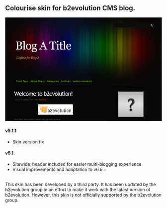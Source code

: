 ## Colourise skin for b2evolution CMS blog.

<img src="colourise_skinshot.png"/>

#### v5.1.1

- Skin version fix

#### v5.1.

- Sitewide_header included for easier multi-blogging experience
- Visual improvements and adaptation to v6.6.+

<br/>
This skin has been developed by a third party. It has been updated by the b2evolution group in an effort to make it work with the latest version of b2evolution. However, this skin is not officially supported by the b2evolution group.
